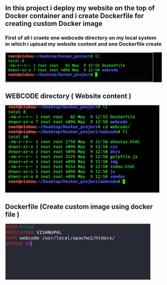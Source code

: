 ## In this project i  deploy my website on the top of Docker container and i create  Dockerfile for creating custom Docker image 

### First of all i craete one webcode  directory on my local system in which i upload my website content  and one Dockerfile create
![Docker_project](img/git_fol.jpg)
## WEBCODE directory ( Website content )
![webcode_directory](img/webcode1.jpg)
## Dockerfile (Create custom image using docker file )
![Dockerfile](img/Dockerfile.jpg)
